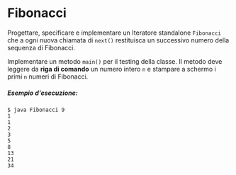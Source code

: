 # Fibonacci

Progettare, specificare e implementare un Iteratore standalone `Fibonacci` che a ogni nuova chiamata di `next()` restituisca un successivo numero della sequenza di Fibonacci.

Implementare un metodo `main()` per il testing della classe. Il metodo deve leggere da **riga di comando** un numero intero `n` e stampare a schermo i primi `n` numeri di Fibonacci.
 
##### Esempio d'esecuzione:

```text
$ java Fibonacci 9
1
1
2
3
5
8
13
21
34
```
